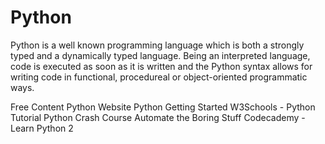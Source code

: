 <DedicatedRoadmap
  href='/python'
  title='Python Roadmap'
  description='Click to check the detailed Python Roadmap.'
/>

# Python

Python is a well known programming language which is both a strongly typed and a dynamically typed language. Being an interpreted language, code is executed as soon as it is written and the Python syntax allows for writing code in functional, procedureal or object-oriented programmatic ways.

<ResourceGroupTitle>Free Content</ResourceGroupTitle>
<BadgeLink colorScheme='blue' badgeText='Python Website' href='https://www.python.org/'>Python Website</BadgeLink>
<BadgeLink colorScheme='blue' badgeText='Read' href='https://www.python.org/about/gettingstarted/'>Python Getting Started</BadgeLink>
<BadgeLink badgeText='Course' colorScheme='green' href='https://www.w3schools.com/python/'>W3Schools - Python Tutorial </BadgeLink>
<BadgeLink badgeText='Course' colorScheme='green' href='https://ehmatthes.github.io/pcc/'>Python Crash Course</BadgeLink>
<BadgeLink colorScheme='blue' badgeText='Read' href='https://automatetheboringstuff.com/'>Automate the Boring Stuff</BadgeLink>
<BadgeLink badgeText='Course' colorScheme='green' href='https://www.codecademy.com/learn/learn-python'>Codecademy - Learn Python 2</BadgeLink>
